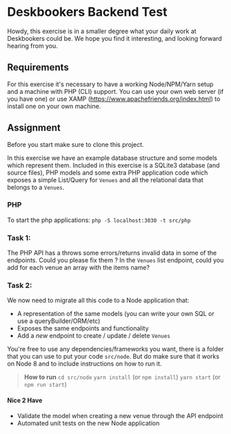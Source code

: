 # Deskbookers Backend Test

Howdy, this exercise is in a smaller degree what your daily work at Deskbookers could be. We hope you find it interesting, and looking forward hearing from you.

## Requirements

For this exercise it's necessary to have a working Node/NPM/Yarn setup and a machine with PHP (CLI) support. You can use your own web server (if you have one) or use XAMP (https://www.apachefriends.org/index.html) to install one on your own machine.

## Assignment

Before you start make sure to clone this project.

In this exercise we have an example database structure and some models which represent them. Included in this exercise is a SQLite3 database (and source files), PHP models and some extra PHP application code which exposes a simple List/Query for `Venues` and all the relational data that belongs to a `Venues`.

### PHP
To start the php applications:
`php -S localhost:3030 -t src/php`

### Task 1:

The PHP API has a throws some errors/returns invalid data in some of the endpoints. Could you please fix them ?
In the `Venues` list endpoint, could you add for each venue an array with the items name?

### Task 2:

We now need to migrate all this code to a Node application that:

* A representation of the same models (you can write your own SQL or use a queryBuilder/ORM/etc)
* Exposes the same endpoints and functionality
* Add a *new* endpoint to create / update / delete `Venues`

You're free to use any dependencies/frameworks you want, there is a folder that you can use to put your code `src/node`. But do make sure that it works on Node 8 and to include instructions on how to run it.

> **How to run**
> `cd src/node`
> `yarn install` (or `npm install`)
> `yarn start` (or `npm run start`)

#### Nice 2 Have

* Validate the model when creating a new venue through the API endpoint
* Automated unit tests on the new Node application
